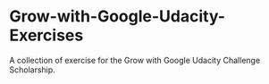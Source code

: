 # Grow-with-Google-Udacity-Exercises
A collection of exercise for the Grow with Google Udacity Challenge Scholarship.
